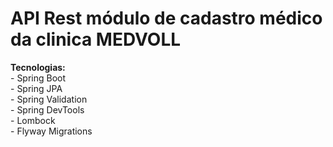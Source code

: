 <h1>API Rest módulo de cadastro médico da clinica MEDVOLL</h1>
<b>Tecnologias:</b>
<br>
- Spring Boot<br>
- Spring JPA<br>
- Spring Validation<br>
- Spring DevTools<br>
- Lombock<br>
- Flyway Migrations<br>


